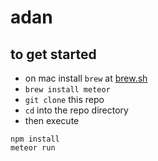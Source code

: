 # adan

## to get started

- on mac install `brew` at [brew.sh](https://brew.sh)
- `brew install meteor`
- `git clone` this repo
- `cd` into the repo directory
- then execute
```
npm install
meteor run
```
